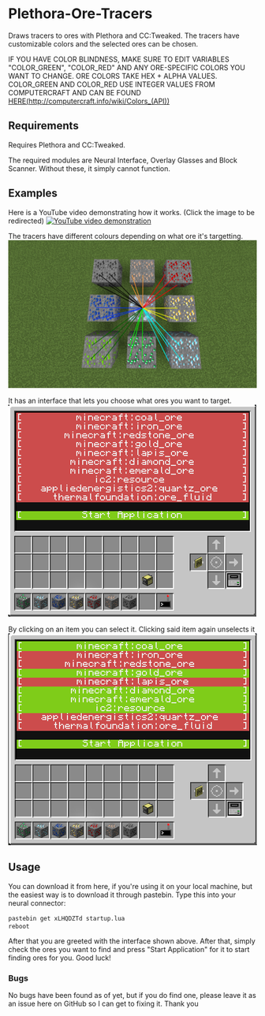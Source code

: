 # Plethora-Ore-Tracers
Draws tracers to ores with Plethora and CC:Tweaked. The tracers have customizable colors and the selected ores can be chosen.

IF YOU HAVE COLOR BLINDNESS, MAKE SURE TO EDIT VARIABLES "COLOR_GREEN", "COLOR_RED" AND ANY ORE-SPECIFIC COLORS YOU WANT TO CHANGE. ORE COLORS TAKE HEX + ALPHA VALUES. COLOR_GREEN AND COLOR_RED USE INTEGER VALUES FROM COMPUTERCRAFT AND CAN BE FOUND [HERE(http://computercraft.info/wiki/Colors_(API))](http://computercraft.info/wiki/Colors_(API))


## Requirements
Requires Plethora and CC:Tweaked.

The required modules are Neural Interface, Overlay Glasses and Block Scanner. Without these, it simply cannot function.

## Examples
Here is a YouTube video demonstrating how it works. (Click the image to be redirected)
[![YouTube video demonstration](https://img.youtube.com/vi/ljtvr_jARDk/0.jpg)](https://www.youtube.com/watch?v=ljtvr_jARDk)


The tracers have different colours depending on what ore it's targetting.
![Different Tracer Colors](tracer_colors.png)


It has an interface that lets you choose what ores you want to target.
![Unchecked Interface](tracers_interface_unchecked.png)


By clicking on an item you can select it. Clicking said item again unselects it
![Unchecked Interface](tracers_interface_checked.png)

## Usage
You can download it from here, if you're using it on your local machine, but the easiest way is to download it through pastebin. Type this into your neural connector:
```
pastebin get xLHQDZTd startup.lua
reboot
```

After that you are greeted with the interface shown above. After that, simply check the ores you want to find and press "Start Application" for it to start finding ores for you. Good luck!

### Bugs
No bugs have been found as of yet, but if you do find one, please leave it as an issue here on GitHub so I can get to fixing it. Thank you
